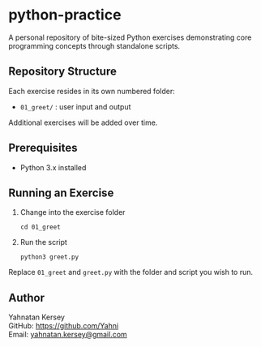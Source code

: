 
# python-practice

A personal repository of bite-sized Python exercises demonstrating core programming concepts through standalone scripts.

## Repository Structure

Each exercise resides in its own numbered folder:

- `01_greet/` : user input and output  

Additional exercises will be added over time.

## Prerequisites

- Python 3.x installed

## Running an Exercise

1. Change into the exercise folder  
       
       cd 01_greet  

2. Run the script  
       
       python3 greet.py  

Replace `01_greet` and `greet.py` with the folder and script you wish to run.

## Author

Yahnatan Kersey  
GitHub: https://github.com/Yahni  
Email: yahnatan.kersey@gmail.com
